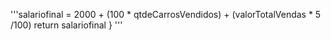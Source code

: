 '''salariofinal = 2000 + (100 * qtdeCarrosVendidos) + (valorTotalVendas * 5 /100)
 return salariofinal
} ''' 